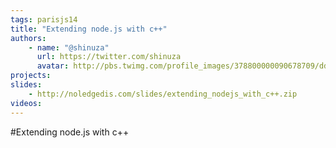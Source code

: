 ```yaml
---
tags: parisjs14
title: "Extending node.js with c++"
authors:
    - name: "@shinuza"
      url: https://twitter.com/shinuza
      avatar: http://pbs.twimg.com/profile_images/378800000090678709/dde576725b4fcfd6dcd144d5ca521e7d_bigger.jpeg
projects:
slides:
    - http://noledgedis.com/slides/extending_nodejs_with_c++.zip
videos:
---
```

#Extending node.js with c++
